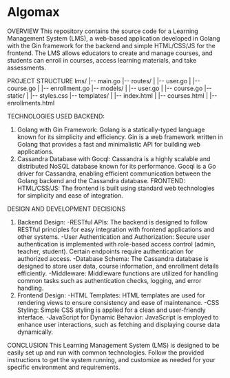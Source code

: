 # Algomax

OVERVIEW
This repository contains the source code for a Learning Management System (LMS), a web-based application developed in Golang with the Gin framework for the backend and simple HTML/CSS/JS for the frontend. The LMS allows educators to create and manage courses, and students can enroll in courses, access learning materials, and take assessments.

PROJECT STRUCTURE
lms/
|-- main.go
|-- routes/
|   |-- user.go
|   |-- course.go
|   |-- enrollment.go
|-- models/
|   |-- user.go
|   |-- course.go
|-- static/
|   |-- styles.css
|-- templates/
|   |-- index.html
|   |-- courses.html
|   |-- enrollments.html

TECHNOLOGIES USED
BACKEND:
1. Golang with Gin Framework:
Golang is a statically-typed language known for its simplicity and efficiency.
Gin is a web framework written in Golang that provides a fast and minimalistic API for building web applications.
2. Cassandra Database with Gocql:
Cassandra is a highly scalable and distributed NoSQL database known for its performance.
Gocql is a Go driver for Cassandra, enabling efficient communication between the Golang backend and the Cassandra database.
FRONTEND:
HTML/CSS/JS:
The frontend is built using standard web technologies for simplicity and ease of integration.

DESIGN AND DEVELOPMENT DECISIONS

1. Backend Design:
-RESTful APIs:
The backend is designed to follow RESTful principles for easy integration with frontend applications and other systems.
-User Authentication and Authorization:
Secure user authentication is implemented with role-based access control (admin, teacher, student).
Certain endpoints require authentication for authorized access.
-Database Schema:
The Cassandra database is designed to store user data, course information, and enrollment details efficiently.
-Middleware:
Middleware functions are utilized for handling common tasks such as authentication checks, logging, and error handling.
2. Frontend Design:
-HTML Templates:
HTML templates are used for rendering views to ensure consistency and ease of maintenance.
-CSS Styling:
Simple CSS styling is applied for a clean and user-friendly interface.
-JavaScript for Dynamic Behavior:
JavaScript is employed to enhance user interactions, such as fetching and displaying course data dynamically.

CONCLUSION
This Learning Management System (LMS) is designed to be easily set up and run with common technologies. Follow the provided instructions to get the system running, and customize as needed for your specific environment and requirements.

